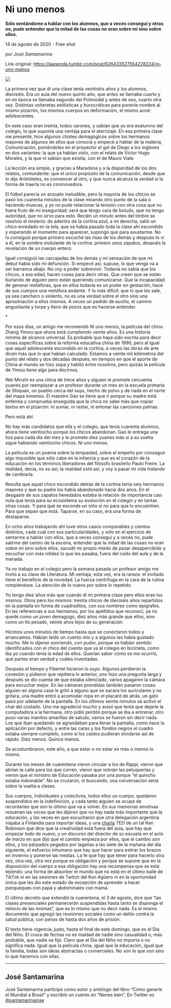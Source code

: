 # Ni uno menos

**Sólo sentándome a hablar con los alumnos, que a veces conseguí y otras no, pude entender que la mitad de las cosas no eran sobre mí sino sobre ellos.**

14 de agosto de 2020 - Free shot

_por José Santamarina_

Link original: https://laagenda.tumblr.com/post/626433527554228224/ni-uno-menos

![](https://64.media.tumblr.com/e0c233232259f9a71ec1ff3bc2945606/b3c913efff4a8a3e-ea/s500x750/c3189b1f2cafccc387f8de5c39bd3f0ce785b707.png)

La primera vez que di una clase tenía veintiséis años y los alumnos, dieciséis. Era un aula del nuevo quinto año, que antes se llamaba cuarto y en mi época se llamaba segundo del Polimodal y antes de eso, cuarto otra vez. Distintas volteretas estilísticas y burocráticas para ponerle nombre al mismo pizarrón, los mismos cuerpos en deformación, el mismo acné: adolescentes.

En este caso eran treinta, todos varones, y sabían que yo era exalumno del colegio, lo que suponía una ventaja para el aterrizaje. En esa primera clase me presenté, hice algunos chistes demagógicos sobre los hermanos mayores de algunos de ellos que conocía y empecé a hablar de la materia, Comunicación, poniéndoles en el proyector el gol de Diego a los ingleses en dos variantes: la que ya habían visto, con el relato de Víctor Hugo Morales, y la que ni sabían que existía, con el de Mauro Viale.

La lección era simple, y gracias a Maradona y a la disparidad de los dos relatos, contundente: que el único propósito de la comunicación, desde que lo dijo Aristóteles, es convencer al otro, y que nunca alcanza la verdad si la forma de traerla no es conmovedora.

El fútbol parecía un anzuelo ineludible, pero la mayoría de los chicos se pasó los cuarenta minutos de la clase mirando otro punto de la sala o haciendo muecas, y yo no pude relacionar la tensión con otra cosa que no fuera fruto de mi inseguridad: será que tengo cara de boludo, que no tengo autoridad, que no sirvo para esto. Recién un minuto antes del timbre se resolvió el misterio: de adentro de la cortina azul, a mi derecha, salió un chico enredado en la tela, que se había pasado toda la clase ahí escondido y esperando el momento para aparecer, supongo que para asustarme. No lo consiguió porque primero escuché las risas de los demás y después lo vi a él, en la sombra ondulante de la cortina: primero unos zapatos, después la revelación de un cuerpo entero.

Igual consiguió las carcajadas de los demás y mi sensación de que mi debut había sido mi defunción. Si empecé así, supuse, lo que venga va a ser barranca abajo. No voy a poder sobrevivir. Todavía no sabía que los chicos, a esa edad, hacen cosas para decir otras. Que creen que se están burlando de alguien pero están queriendo comunicarse. Que la incapacidad de generar metáforas, que en ellos todavía es un poder en gestación, hace de sus cuerpos una metáfora andante. Y lo más difícil: que lo que les sale, ya sea canchero o violento, no es una verdad sobre el otro sino una aproximación a ellos mismos. A veces un pedido de auxilio, el camino angustiante y torpe y lleno de pozos que es hacerse entender.

\*

Por esos días, un amigo me recomendó *Ni uno menos*, la película del chino Zhang Yimou que ahora está cumpliendo veinte años. Es una historia mínima de alcance universal. Es probable que haya sido escrita para decir cosas específicas sobre la reforma educativa china de 1990, pero al igual que aquel adolescente escondido en la cortina, a veces las obras de arte dicen más que lo que habían calculado. Estamos a veinte mil kilómetros del punto del relato y dos décadas después, en tiempos en que el aporte de China al mundo se hizo sopa y habitó entre nosotros, pero quizás la película de Yimou tiene algo para decirnos.

Wei Minzhi es una chica de trece años y alguien le promete cincuenta yuanes por reemplazar a un profesor durante un mes en la escuela primaria de Shiquan, un pueblo cerca del suyo, hecho de polvo y de nada en el norte del mapa inmenso. El maestro Gao se tiene que ir porque su madre está enferma y comprueba enseguida que la chica no sabe más que copiar textos en el pizarrón: ni sumar, ni restar, ni entonar las canciones patrias.

Pero está ahí. 

No hay más candidatos que ella y el colegio, que tenía cuarenta alumnos, ahora tiene veintiocho porque los chicos abandonan. Gao le entrega una tiza para cada día del mes y le promete diez yuanes más si a su vuelta sigue habiendo veintiocho chicos. Ni uno menos.

La película es un poema sobre la terquedad, sobre el empeño por conseguir algo imposible que sólo cabe en la infancia y que es el corazón de la educación en los términos liberadores del filósofo brasileño Paulo Freire. La realidad, decía, no *es* así; la realidad *está* así, y voy a pasar mi vida tratando de cambiarla.

Resulta que aquel chico escondido detrás de la cortina tenía seis hermanos mayores y que su padre los había abandonado hacía dos años. En el desgaste de sus zapatos heredados estaba la relación de importancia casi nula que tenía para su ecosistema su evolución en el colegio y en tantas otras cosas. Y para qué se esconde un niño si no para que lo encuentren. Para que sepan que está. Taparse, en su caso, era una forma de destaparse.

En ocho años trabajando ahí tuve otros casos comparables y cientos distintos, cada cual con sus particularidades, y sólo en el ejercicio de sentarme a hablar con ellos, que a veces conseguí y a veces no, pude salirme del centro de la escena, entender que la mitad de las cosas no eran sobre mí sino sobre ellos, sacudir mi propio miedo de pasar desapercibido y escuchar con más nitidez lo que les pasaba, fuera del ruido del aula y de la manada.

Ya no trabajo en el colegio pero la semana pasada un profesor amigo me invitó a su clase de Literatura. Mi ventaja, esta vez, era la rareza: el invitado tiene el beneficio de la novedad. La fuerza centrífuga en la cara de la rutina rompiéndose. La atención de lo nuevo por sobre lo repetido. 

Yo tengo diez años más que cuando di mi primera clase pero ellos eran los mismos. Otros pero los mismos: treinta chicos de dieciséis años repartidos en la pantalla en forma de cuadraditos, con sus nombres como epígrafes. En las referencias a sus hermanos, por los apellidos que reconocí, ya no quedé como un joven demagogo, diez años más grande que ellos, sino como un tío pesado, veinte años lejos de su generación.

Hicimos unos minutos de tiempo hasta que se conectaron todos y arrancamos. Habían leído un cuento mío y a algunos les había gustado mucho. Me lo dijeron sonriendo, con pudor, porque se habían sentido identificados con el chico del cuento que va al colegio en bicicleta, como iba yo cuando tenía la edad de ellos. Querían saber cómo se me ocurrió, qué partes eran verdad y cuáles inventadas. 

Después el tiempo y Fibertel hicieron lo suyo. Algunos perdieron la conexión y pidieron que repitiera lo anterior, uno hizo una pregunta larga y después se dio cuenta de que estaba silenciado, varios apagaron la cámara para escuchar mejor. En las cámaras prendidas también pasaron cosas: alguien en alguna casa le gritó a alguno que se sacara los auriculares y no gritara, una madre entró a acomodar ropa en el placard de atrás, un gato pasó por adelante de la pantalla. En los últimos veinte minutos se activó el chat del costado. Uno me agradeció mucho y avisó que tenía que dejarle la computadora a la hermana, otro pidió perdón porque se iba a entrenar, otro puso varias manitos amarillas de saludo, varios se fueron sin decir nada. Los que iban quedando se agrandaban para llenar la pantalla, como hace la aplicación por defecto, y entre las caras y los fondos negros el cuadro estaba siempre completo, como si los caídos pudieran olvidarse así de rápido. Diez menos. Quince menos.

Se acostumbraron, este año, a que estar o no estar es más o menos lo mismo.

Durante los meses de cuarentena vieron circular a los de Rappi, vieron que abrían la calle para los que corren, vieron que volvían las peluquerías y vieron que el ministro de Educación pasaba por una porque “el quincho estaba indomable”. No se cruzaron, ni buscando, una conversación seria sobre la vuelta a clases.

Sus cuerpos, individuales y colectivos, todos ellos un cuerpo, quedaron suspendidos en la indefinición, y cada tanto alguien se ocupa de recordarles que son lo último que va a volver. En sus memorias emotivas resuenan las voces que les dijeron que no hay nada más importante que la educación, y las veces en que escucharon que otra delegación argentina viajaba a Finlandia para importar ideas, y una [charla](https://www.youtube.com/watch?v=ulb8u9ocLVY%0A) TED de un tal Ken Robinson que dice que la creatividad está fuera del aula, que hay que empezar todo de nuevo, y un discurso del director de su escuela en el acto de marzo en que dijo que el cambio empieza por ellos, que el cambio *son* ellos, y los párpados pegados por lagañas a las siete de la mañana del día siguiente, el esfuerzo inhumano que hay que hacer para estirar los brazos en invierno y ponerse las medias. La fe que hay que tener para hacerlo otra vez, otra vez, otra vez porque es obligación y porque se supone que en la disposición del cuerpo a esa obligación hay una recompensa que se está tejiendo: una forma de absorber el mundo que no está en el último baile de TikTok ni en las sesiones de Twitch del Kun Agüero ni en la oportunidad única que les dio este estado de excepción de aprender a hacer panqueques con papá y abdominales con mamá.

El último decreto que extendió la cuarentena, el 3 de agosto, dice que “las clases presenciales permanecerán suspendidas hasta tanto se disponga el reinicio de las mismas”, que es lo mismo que no decir nada. Es el mismo documento que agregó las reuniones sociales como un delito contra la salud pública, con penas de hasta dos años de prisión. 

El texto tiene vigencia, justo, hasta el final de este domingo, que es el Día del Niño. El cruce de fechas no es maldad de nadie sino casualidad o, más probable, que nadie se fijó. Claro que el Día del Niño no importa o no significa nada. Igual que la película china, igual que la educación, igual que la familia, todas son ideas abstractas o comerciales. No son lo que son sino lo que hacemos con ellas. 



---

José Santamarina
----------------

José Santamarina participó como autor y antólogo del libro “Cómo ganarle el Mundial a Brasil” y escribió un cuento en “Nenes bien”. En Twitter es [@santamarinajose](https://twitter.com/santamarinajose) 

